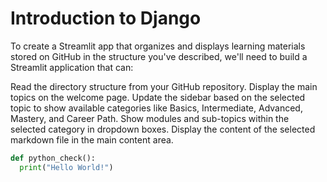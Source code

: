 # Introduction to Django

<!--concept-->
To create a Streamlit app that organizes and displays learning materials stored on GitHub in the structure you've described, we'll need to build a Streamlit application that can:

Read the directory structure from your GitHub repository.
Display the main topics on the welcome page.
Update the sidebar based on the selected topic to show available categories like Basics, Intermediate, Advanced, Mastery, and Career Path.
Show modules and sub-topics within the selected category in dropdown boxes.
Display the content of the selected markdown file in the main content area.

```python
def python_check():
  print("Hello World!")
```
